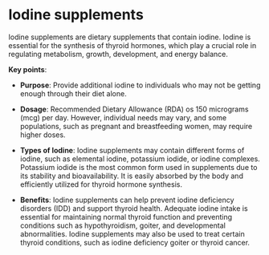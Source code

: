 [//]: # (
source: gpt-3 + jph editing
tags: supplements
)

# Iodine supplements

Iodine supplements are dietary supplements that contain iodine. Iodine is essential for the synthesis of thyroid hormones, which play a crucial role in regulating metabolism, growth, development, and energy balance.

**Key points**:

* **Purpose**: Provide additional iodine to individuals who may not be getting enough through their diet alone.

* **Dosage**: Recommended Dietary Allowance (RDA) os 150 micrograms (mcg) per day. However, individual needs may vary, and some populations, such as pregnant and breastfeeding women, may require higher doses.

* **Types of Iodine**: Iodine supplements may contain different forms of iodine, such as elemental iodine, potassium iodide, or iodine complexes. Potassium iodide is the most common form used in supplements due to its stability and bioavailability. It is easily absorbed by the body and efficiently utilized for thyroid hormone synthesis.

* **Benefits**: Iodine supplements can help prevent iodine deficiency disorders (IDD) and support thyroid health. Adequate iodine intake is essential for maintaining normal thyroid function and preventing conditions such as hypothyroidism, goiter, and developmental abnormalities. Iodine supplements may also be used to treat certain thyroid conditions, such as iodine deficiency goiter or thyroid cancer.
